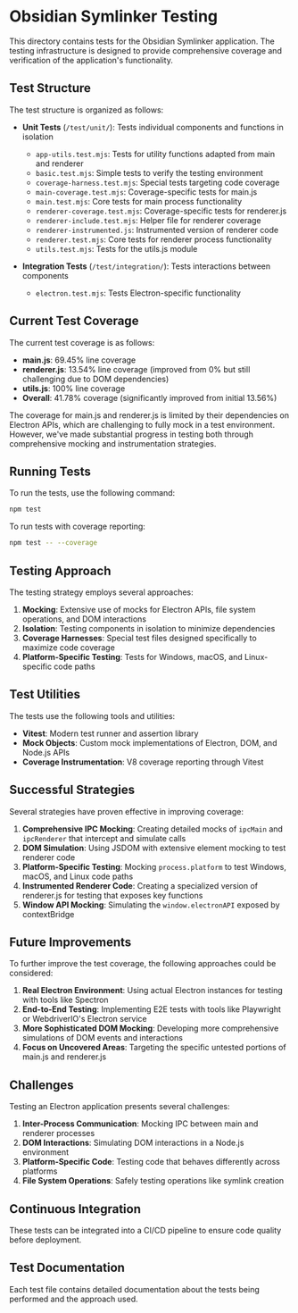 # Obsidian Symlinker Testing

This directory contains tests for the Obsidian Symlinker application. The testing infrastructure is designed to provide comprehensive coverage and verification of the application's functionality.

## Test Structure

The test structure is organized as follows:

- **Unit Tests** (`/test/unit/`): Tests individual components and functions in isolation
  - `app-utils.test.mjs`: Tests for utility functions adapted from main and renderer
  - `basic.test.mjs`: Simple tests to verify the testing environment
  - `coverage-harness.test.mjs`: Special tests targeting code coverage
  - `main-coverage.test.mjs`: Coverage-specific tests for main.js
  - `main.test.mjs`: Core tests for main process functionality
  - `renderer-coverage.test.mjs`: Coverage-specific tests for renderer.js
  - `renderer-include.test.mjs`: Helper file for renderer coverage
  - `renderer-instrumented.js`: Instrumented version of renderer code
  - `renderer.test.mjs`: Core tests for renderer process functionality
  - `utils.test.mjs`: Tests for the utils.js module

- **Integration Tests** (`/test/integration/`): Tests interactions between components
  - `electron.test.mjs`: Tests Electron-specific functionality

## Current Test Coverage

The current test coverage is as follows:

- **main.js**: 69.45% line coverage
- **renderer.js**: 13.54% line coverage (improved from 0% but still challenging due to DOM dependencies)
- **utils.js**: 100% line coverage
- **Overall**: 41.78% coverage (significantly improved from initial 13.56%)

The coverage for main.js and renderer.js is limited by their dependencies on Electron APIs, which are challenging to fully mock in a test environment. However, we've made substantial progress in testing both through comprehensive mocking and instrumentation strategies.

## Running Tests

To run the tests, use the following command:

```bash
npm test
```

To run tests with coverage reporting:

```bash
npm test -- --coverage
```

## Testing Approach

The testing strategy employs several approaches:

1. **Mocking**: Extensive use of mocks for Electron APIs, file system operations, and DOM interactions
2. **Isolation**: Testing components in isolation to minimize dependencies
3. **Coverage Harnesses**: Special test files designed specifically to maximize code coverage
4. **Platform-Specific Testing**: Tests for Windows, macOS, and Linux-specific code paths

## Test Utilities

The tests use the following tools and utilities:

- **Vitest**: Modern test runner and assertion library
- **Mock Objects**: Custom mock implementations of Electron, DOM, and Node.js APIs
- **Coverage Instrumentation**: V8 coverage reporting through Vitest

## Successful Strategies

Several strategies have proven effective in improving coverage:

1. **Comprehensive IPC Mocking**: Creating detailed mocks of `ipcMain` and `ipcRenderer` that intercept and simulate calls
2. **DOM Simulation**: Using JSDOM with extensive element mocking to test renderer code
3. **Platform-Specific Testing**: Mocking `process.platform` to test Windows, macOS, and Linux code paths
4. **Instrumented Renderer Code**: Creating a specialized version of renderer.js for testing that exposes key functions
5. **Window API Mocking**: Simulating the `window.electronAPI` exposed by contextBridge

## Future Improvements

To further improve the test coverage, the following approaches could be considered:

1. **Real Electron Environment**: Using actual Electron instances for testing with tools like Spectron
2. **End-to-End Testing**: Implementing E2E tests with tools like Playwright or WebdriverIO's Electron service
3. **More Sophisticated DOM Mocking**: Developing more comprehensive simulations of DOM events and interactions
4. **Focus on Uncovered Areas**: Targeting the specific untested portions of main.js and renderer.js

## Challenges

Testing an Electron application presents several challenges:

1. **Inter-Process Communication**: Mocking IPC between main and renderer processes
2. **DOM Interactions**: Simulating DOM interactions in a Node.js environment
3. **Platform-Specific Code**: Testing code that behaves differently across platforms
4. **File System Operations**: Safely testing operations like symlink creation

## Continuous Integration

These tests can be integrated into a CI/CD pipeline to ensure code quality before deployment.

## Test Documentation

Each test file contains detailed documentation about the tests being performed and the approach used.